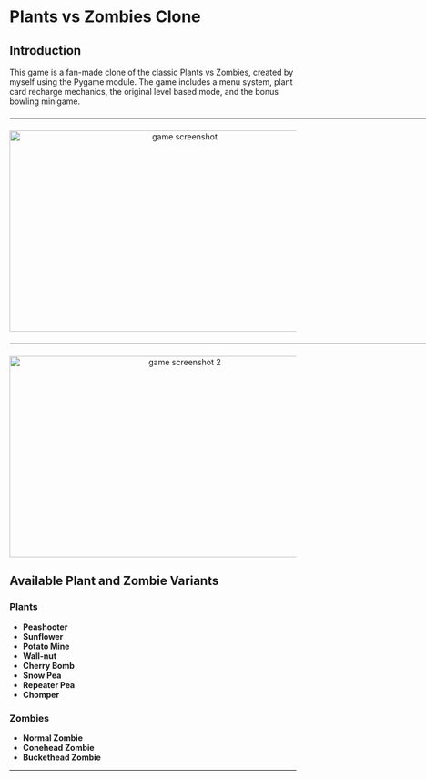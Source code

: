 # Plants vs Zombies Clone

## Introduction

This game is a fan-made clone of the classic Plants vs Zombies, created by myself using the Pygame module. The game includes a menu system, plant card recharge mechanics, the original level based mode, and the bonus bowling minigame.

<div align="center">
  <hr style="width: 794px; border: 1px solid #ccc; margin: 20px auto;" />
  <img src="https://github.com/user-attachments/assets/00c0a8cc-d70e-44c9-a42b-fb670d3ccb6c" width="600" height="353" alt="game screenshot" />
  <hr style="width: 794px; border: 1px solid #ccc; margin: 20px auto;" />
  <img src="https://github.com/user-attachments/assets/c28aad1a-e6ce-40c5-8044-d99885faaf41" width="600" height="353" alt="game screenshot 2" />

</div>


## Available Plant and Zombie Variants

### Plants

- **Peashooter** 
- **Sunflower**
- **Potato Mine**
- **Wall-nut** 
- **Cherry Bomb** 
- **Snow Pea** 
- **Repeater Pea**
- **Chomper**



### Zombies

- **Normal Zombie** 
- **Conehead Zombie** 
- **Buckethead Zombie** 
 
---

